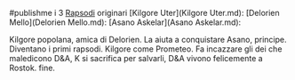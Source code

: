 #publishme 
i 3 [Rapsodi](../raps_vess/Rapsodi.md) originari
[Kilgore Uter](Kilgore Uter.md):
[Delorien Mello](Delorien Mello.md): 
[Asano Askelar](Asano Askelar.md): 


Kilgore popolana, amica di Delorien. La aiuta a conquistare Asano, principe. Diventano i primi rapsodi. Kilgore come Prometeo. Fa incazzare gli dei che maledicono D&A, K si sacrifica per salvarli, D&A vivono felicemente a Rostok. fine.


